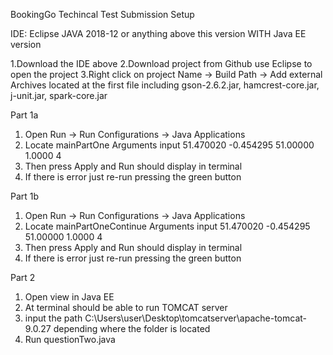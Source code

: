 BookingGo Techincal Test Submission
Setup

IDE: Eclipse JAVA 2018-12 or anything above this version WITH Java EE version

1.Download the IDE above
2.Download project from Github use Eclipse to open the project
3.Right click on project Name -> Build Path -> Add external Archives located at the first file including gson-2.6.2.jar, hamcrest-core.jar, j-unit.jar, spark-core.jar


Part 1a
1. Open Run -> Run Configurations -> Java Applications
2. Locate mainPartOne Arguments input 51.470020 -0.454295 51.00000 1.0000 4
3. Then press Apply and Run should display in terminal
4. If there is error just re-run pressing the green button

Part 1b
1. Open Run -> Run Configurations -> Java Applications
2. Locate mainPartOneContinue Arguments input 51.470020 -0.454295 51.00000 1.0000 4
3. Then press Apply and Run should display in terminal
4. If there is error just re-run pressing the green button

Part 2
1. Open view in Java EE 
2. At terminal should be able to run TOMCAT server 
3. input the path C:\Users\user\Desktop\tomcatserver\apache-tomcat-9.0.27 depending where the folder is located 
4. Run questionTwo.java


